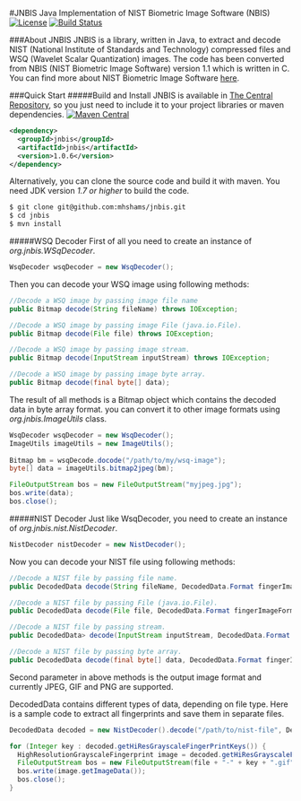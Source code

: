 #JNBIS
Java Implementation of NIST Biometric Image Software (NBIS) 
[![License](https://pypip.in/license/apache-libcloud/badge.png)]() [![Build Status](https://travis-ci.org/mhshams/jnbis.svg?branch=master)](https://travis-ci.org/mhshams/jnbis)

###About JNBIS
JNBIS is a library, written in Java, to extract and decode NIST (National Institute of Standards and Technology) compressed files and WSQ (Wavelet Scalar Quantization) images. 
The code has been converted from NBIS (NIST Biometric Image Software) version 1.1 which is written in C.
You can find more about NIST Biometric Image Software [here](http://www.nist.gov/itl/iad/ig/nbis.cfm).

###Quick Start
#####Build and Install
JNBIS is available in [The Central Repository](http://search.maven.org/#browse), so you just need to include it to your project libraries or maven dependencies.
[![Maven Central](https://maven-badges.herokuapp.com/maven-central/com.github.mhshams/jnbis/badge.svg)](https://maven-badges.herokuapp.com/maven-central/com.github.mhshams/jnbis)

```xml
<dependency>
  <groupId>jnbis</groupId>
  <artifactId>jnbis</artifactId>
  <version>1.0.6</version>
</dependency>
```

Alternatively, you can clone the source code and build it with maven. You need JDK version *1.7 or higher* to build the code. 
```bash
$ git clone git@github.com:mhshams/jnbis.git
$ cd jnbis
$ mvn install
```
#####WSQ Decoder 
First of all you need to create an instance of _org.jnbis.WSqDecoder_.
 ```Java
WsqDecoder wsqDecoder = new WsqDecoder();
 ```
Then you can decode your WSQ image using following methods:
 ```Java
//Decode a WSQ image by passing image file name
public Bitmap decode(String fileName) throws IOException;

//Decode a WSQ image by passing image File (java.io.File).
public Bitmap decode(File file) throws IOException;

//Decode a WSQ image by passing image stream.
public Bitmap decode(InputStream inputStream) throws IOException;

//Decode a WSQ image by passing image byte array.
public Bitmap decode(final byte[] data);
 ```
The result of all methods is a Bitmap object which contains the decoded data in byte array format. you can convert it to other image formats using _org.jnbis.ImageUtils_ class.
```Java
WsqDecoder wsqDecoder = new WsqDecoder();
ImageUtils imageUtils = new ImageUtils();   
 
Bitmap bm = wsqDecode.docode("/path/to/my/wsq-image");
byte[] data = imageUtils.bitmap2jpeg(bm);

FileOutputStream bos = new FileOutputStream("myjpeg.jpg");
bos.write(data);
bos.close();
```
#####NIST Decoder
 Just like WsqDecoder, you need to create an instance of _org.jnbis.nist.NistDecoder_.
 ```Java
NistDecoder nistDecoder = new NistDecoder();
 ```

Now you can decode your NIST file using following methods:

```Java
//Decode a NIST file by passing file name.
public DecodedData decode(String fileName, DecodedData.Format fingerImageFormat) throws IOException;

//Decode a NIST file by passing File (java.io.File).
public DecodedData decode(File file, DecodedData.Format fingerImageFormat) throws IOException;

//Decode a NIST file by passing stream.
public DecodedData> decode(InputStream inputStream, DecodedData.Format fingerImageFormat) throws IOException;

//Decode a NIST file by passing byte array.
public DecodedData decode(final byte[] data, DecodedData.Format fingerImageFormat);
```
Second parameter in above methods is the output image format and currently JPEG, GIF and PNG are supported.

DecodedData contains different types of data, depending on file type. 
Here is a sample code to extract all fingerprints and save them in separate files. 
```Java
DecodedData decoded = new NistDecoder().decode("/path/to/nist-file", DecodedData.Format.GIF);

for (Integer key : decoded.getHiResGrayscaleFingerPrintKeys()) {
  HighResolutionGrayscaleFingerprint image = decoded.getHiResGrayscaleFingerprint(key);
  FileOutputStream bos = new FileOutputStream(file + "-" + key + ".gif");
  bos.write(image.getImageData());
  bos.close();
}
```
